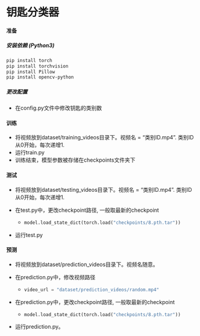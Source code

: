 # 钥匙分类器

#### 准备

##### 安装依赖 (Python3)

```bash
pip install torch
pip install torchvision
pip install Pillow
pip install opencv-python
```

##### 更改配置

- 在config.py文件中修改钥匙的类别数

#### 训练

- 将视频放到dataset/training_videos目录下。视频名 = “类别ID.mp4”. 类别ID从0开始，每次递增1.
- 运行train.py
- 训练结束，模型参数被存储在checkpoints文件夹下

#### 测试

- 将视频放到dataset/testing_videos目录下。视频名 = “类别ID.mp4”. 类别ID从0开始，每次递增1.

- 在test.py中，更改checkpoint路径, 一般取最新的checkpoint

  - ```python
    model.load_state_dict(torch.load("checkpoints/8.pth.tar"))
    ```

- 运行test.py

#### 预测

- 将视频放到dataset/prediction_videos目录下。视频名随意。

- 在prediction.py中，修改视频路径

  - ```python
    video_url = "dataset/prediction_videos/random.mp4"
    ```

- 在prediction.py中，更改checkpoint路径, 一般取最新的checkpoint

  - ```python
    model.load_state_dict(torch.load("checkpoints/8.pth.tar"))
    ```

- 运行prediction.py。
